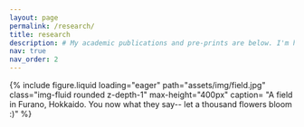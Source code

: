 ```yaml
---
layout: page
permalink: /research/
title: research
description: # My academic publications and pre-prints are below. I'm happy to share drafts!
nav: true
nav_order: 2
---
```


<div class="row">
    <div class="col-sm mt-3 mt-md-0 d-flex justify-content-center" style="height: 100%;">
        {% include figure.liquid
            loading="eager"
            path="assets/img/field.jpg"
            class="img-fluid rounded z-depth-1"
            max-height="400px"
            caption= "A field in Furano, Hokkaido. You now what they say-- let a thousand flowers bloom :)"
            %}
    </div>
</div>

<!-- _pages/publications.md -->
<div class="publications">

{% bibliography %}

</div>
